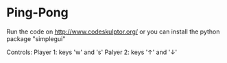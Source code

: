 # Ping-Pong
Run the code on http://www.codeskulptor.org/ or you can install the python package "simplegui"

Controls:
Player 1: keys 'w' and 's'
Palyer 2: keys '↑' and '↓'